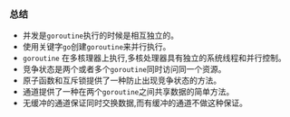 ### 总结

- 并发是`goroutine`执行的时候是相互独立的。
- 使用关键字`go`创建`goroutine`来并行执行。
- `goroutine` 在多核理器上执行,多核处理器具有独立的系统线程和并行控制。
- 竞争状态是两个或者多个`goroutine`同时访问同一个资源。
- 原子函数和互斥锁提供了一种防止出现竞争状态的方法。
- 通道提供了一种在两个`goroutine`之间共享数据的简单方法。
- 无缓冲的通道保证同时交换数据,而有缓冲的通道不做这种保证。
